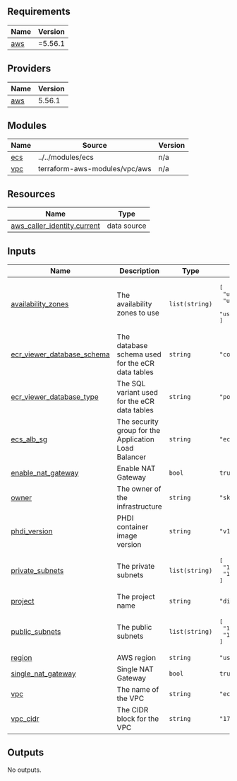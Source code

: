 <!-- BEGIN_TF_DOCS -->
## Requirements

| Name | Version |
|------|---------|
| <a name="requirement_aws"></a> [aws](#requirement\_aws) | =5.56.1 |

## Providers

| Name | Version |
|------|---------|
| <a name="provider_aws"></a> [aws](#provider\_aws) | 5.56.1 |

## Modules

| Name | Source | Version |
|------|--------|---------|
| <a name="module_ecs"></a> [ecs](#module\_ecs) | ../../modules/ecs | n/a |
| <a name="module_vpc"></a> [vpc](#module\_vpc) | terraform-aws-modules/vpc/aws | n/a |

## Resources

| Name | Type |
|------|------|
| [aws_caller_identity.current](https://registry.terraform.io/providers/hashicorp/aws/5.56.1/docs/data-sources/caller_identity) | data source |

## Inputs

| Name | Description | Type | Default | Required |
|------|-------------|------|---------|:--------:|
| <a name="input_availability_zones"></a> [availability\_zones](#input\_availability\_zones) | The availability zones to use | `list(string)` | <pre>[<br>  "us-east-1a",<br>  "us-east-1b",<br>  "us-east-1c"<br>]</pre> | no |
| <a name="input_ecr_viewer_database_schema"></a> [ecr\_viewer\_database\_schema](#input\_ecr\_viewer\_database\_schema) | The database schema used for the eCR data tables | `string` | `"core"` | no |
| <a name="input_ecr_viewer_database_type"></a> [ecr\_viewer\_database\_type](#input\_ecr\_viewer\_database\_type) | The SQL variant used for the eCR data tables | `string` | `"postgres"` | no |
| <a name="input_ecs_alb_sg"></a> [ecs\_alb\_sg](#input\_ecs\_alb\_sg) | The security group for the Application Load Balancer | `string` | `"ecs-albsg"` | no |
| <a name="input_enable_nat_gateway"></a> [enable\_nat\_gateway](#input\_enable\_nat\_gateway) | Enable NAT Gateway | `bool` | `true` | no |
| <a name="input_owner"></a> [owner](#input\_owner) | The owner of the infrastructure | `string` | `"skylight"` | no |
| <a name="input_phdi_version"></a> [phdi\_version](#input\_phdi\_version) | PHDI container image version | `string` | `"v1.4.4"` | no |
| <a name="input_private_subnets"></a> [private\_subnets](#input\_private\_subnets) | The private subnets | `list(string)` | <pre>[<br>  "176.24.1.0/24",<br>  "176.24.3.0/24"<br>]</pre> | no |
| <a name="input_project"></a> [project](#input\_project) | The project name | `string` | `"dibbs-ce"` | no |
| <a name="input_public_subnets"></a> [public\_subnets](#input\_public\_subnets) | The public subnets | `list(string)` | <pre>[<br>  "176.24.2.0/24",<br>  "176.24.4.0/24"<br>]</pre> | no |
| <a name="input_region"></a> [region](#input\_region) | AWS region | `string` | `"us-east-1"` | no |
| <a name="input_single_nat_gateway"></a> [single\_nat\_gateway](#input\_single\_nat\_gateway) | Single NAT Gateway | `bool` | `true` | no |
| <a name="input_vpc"></a> [vpc](#input\_vpc) | The name of the VPC | `string` | `"ecs-vpc"` | no |
| <a name="input_vpc_cidr"></a> [vpc\_cidr](#input\_vpc\_cidr) | The CIDR block for the VPC | `string` | `"176.24.0.0/16"` | no |

## Outputs

No outputs.
<!-- END_TF_DOCS -->
